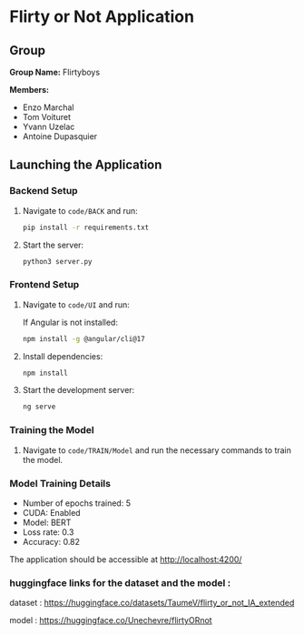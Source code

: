 # Flirty or Not Application

## Group
**Group Name:** Flirtyboys

**Members:**
- Enzo Marchal
- Tom Voituret
- Yvann Uzelac
- Antoine Dupasquier

## Launching the Application

### Backend Setup
1. Navigate to `code/BACK` and run:
    ```bash
    pip install -r requirements.txt
    ```
2. Start the server:
    ```bash
    python3 server.py
    ```

### Frontend Setup
1. Navigate to `code/UI` and run:

    If Angular is not installed:
    ```bash
    npm install -g @angular/cli@17
    ```
2. Install dependencies:
    ```bash
    npm install
    ```
3. Start the development server:
    ```bash
    ng serve
    ```

### Training the Model
1. Navigate to `code/TRAIN/Model` and run the necessary commands to train the model.


### Model Training Details
- Number of epochs trained: 5
- CUDA: Enabled
- Model: BERT
- Loss rate: 0.3
- Accuracy: 0.82

The application should be accessible at [http://localhost:4200/](http://localhost:4200/)


### huggingface links for the dataset and the model :

dataset : https://huggingface.co/datasets/TaumeV/flirty_or_not_IA_extended

model : https://huggingface.co/Unechevre/flirtyORnot

